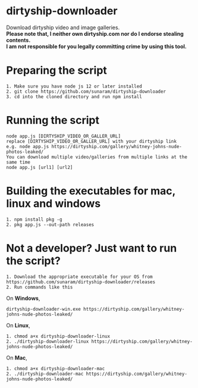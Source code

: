 # dirtyship-downloader
Download dirtyship video and image galleries.  
__Please note that, I neither own dirtyship.com nor do I endorse stealing contents.__  
__I am not responsible for you legally committing crime by using this tool.__  

# Preparing the script  
```
1. Make sure you have node js 12 or later installed  
2. git clone https://github.com/sunaram/dirtyship-downloader  
3. cd into the cloned directory and run npm install  
```

# Running the script
```
node app.js [DIRTYSHIP_VIDEO_OR_GALLER_URL]  
replace [DIRTYSHIP_VIDEO_OR_GALLER_URL] with your dirtyship link
e.g. node app.js https://dirtyship.com/gallery/whitney-johns-nude-photos-leaked/
You can download multiple video/galleries from multiple links at the same time  
node app.js [url1] [url2]  
```

# Building the executables for mac, linux and windows
```
1. npm install pkg -g
2. pkg app.js --out-path releases
```

# Not a developer? Just want to run the script?
```
1. Download the appropriate executable for your OS from https://github.com/sunaram/dirtyship-downloader/releases  
2. Run commands like this
```
On __Windows__,
```
dirtyship-downloader-win.exe https://dirtyship.com/gallery/whitney-johns-nude-photos-leaked/
```
On __Linux__,
```
1. chmod a+x dirtyship-downloader-linux
2. ./dirtyship-downloader-linux https://dirtyship.com/gallery/whitney-johns-nude-photos-leaked/
```
On __Mac__,
```
1. chmod a+x dirtyship-downloader-mac
2. ./dirtyship-downloader-mac https://dirtyship.com/gallery/whitney-johns-nude-photos-leaked/
```
